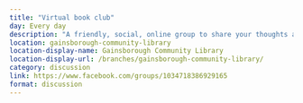 ```yaml
---
title: "Virtual book club"
day: Every day
description: "A friendly, social, online group to share your thoughts and feelings about books and reading."
location: gainsborough-community-library
location-display-name: Gainsborough Community Library
location-display-url: /branches/gainsborough-community-library/
category: discussion
link: https://www.facebook.com/groups/1034718386929165
format: discussion
---
```

